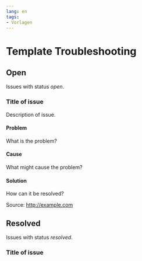 ```yaml
---
lang: en
tags:
- Vorlagen
---
```

# Template Troubleshooting

## Open

Issues with status *open*.

### Title of issue

Description of issue.

#### Problem

What is the problem?

#### Cause

What might cause the problem?

#### Solution

How can it be resolved?

Source: <http://example.com>

## Resolved

Issues with status *resolved*.

### Title of issue
